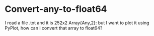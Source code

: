 # Convert-any-to-float64
I read a file .txt and it is
252x2 Array{Any,2}:
but I want to plot it using PyPlot,
how can i convert that array to float64?
